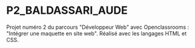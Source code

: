 # P2_BALDASSARI_AUDE
Projet numéro 2 du parcours "Développeur Web" avec Openclassrooms : "Intégrer une maquette en site web".
Réalisé avec les langages HTML et CSS.
